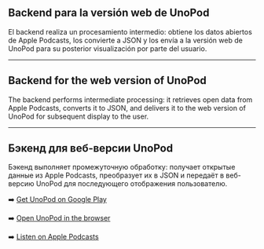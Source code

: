 ## Backend para la versión web de UnoPod

El backend realiza un procesamiento intermedio: obtiene los datos abiertos de Apple Podcasts, los convierte a JSON y los envía a la versión web de UnoPod para su posterior visualización por parte del usuario.

---

## Backend for the web version of UnoPod

The backend performs intermediate processing: it retrieves open data from Apple Podcasts, converts it to JSON, and delivers it to the web version of UnoPod for subsequent display to the user.

---

## Бэкенд для веб-версии UnoPod

Бэкенд выполняет промежуточную обработку: получает открытые данные из Apple Podcasts, преобразует их в JSON и передаёт в веб-версию UnoPod для последующего отображения пользователю.

➡️ [Get UnoPod on Google Play](https://play.google.com/store/apps/details?id=com.andreitrunkin.unopod)

➡️ [Open UnoPod in the browser](https://unopod.expo.app/home)

➡️ [Listen on Apple Podcasts](https://podcasts.apple.com/)
